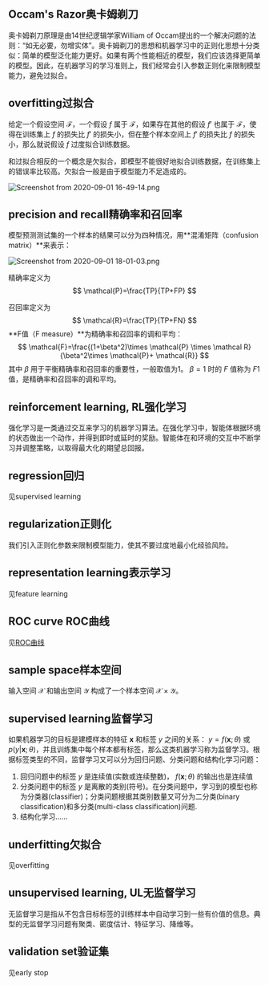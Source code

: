 ## Occam's Razor奥卡姆剃刀

奥卡姆剃刀原理是由14世纪逻辑学家William of Occam提出的一个解决问题的法则：“如无必要，勿增实体”。奥卡姆剃刀的思想和机器学习中的正则化思想十分类似：简单的模型泛化能力更好。如果有两个性能相近的模型，我们应该选择更简单的模型。因此，在机器学习的学习准则上，我们经常会引入参数正则化来限制模型能力，避免过拟合。



## overfitting过拟合

给定一个假设空间 $\mathcal{F}$，一个假设 $f$ 属于 $\mathcal{F}$，如果存在其他的假设 $f′$ 也属于 $\mathcal{F}$，使得在训练集上 $f$ 的损失比 $f′$ 的损失小，但在整个样本空间上 $f′$ 的损失比 $f$ 的损失小，那么就说假设 $f$ 过度拟合训练数据。

和过拟合相反的一个概念是欠拟合，即模型不能很好地拟合训练数据，在训练集上的错误率比较高。欠拟合一般是由于模型能力不足造成的。

![Screenshot from 2020-09-01 16-49-14.png](https://i.loli.net/2020/09/01/Lm9NMzw7JC1gRrT.png)



## precision and recall精确率和召回率

模型预测测试集的一个样本的结果可以分为四种情况，用**混淆矩阵（confusion matrix）**来表示：

![Screenshot from 2020-09-01 18-01-03.png](https://i.loli.net/2020/09/01/KjRt9NuwCUocJ71.png)

精确率定义为
$$
\mathcal{P}=\frac{TP}{TP+FP}
$$

召回率定义为
$$
\mathcal{R}=\frac{TP}{TP+FN}
$$
**F值（F measure）**为精确率和召回率的调和平均：
$$
\mathcal{F}=\frac{(1+\beta^2)\times \mathcal{P} \times \mathcal R}{\beta^2\times \mathcal{P}+ \mathcal{R}}
$$
其中 $β$ 用于平衡精确率和召回率的重要性，一般取值为1。 $β = 1$ 时的 $F$ 值称为 $F1$ 值，是精确率和召回率的调和平均。




## reinforcement learning, RL强化学习

强化学习是一类通过交互来学习的机器学习算法。在强化学习中，智能体根据环境的状态做出一个动作，并得到即时或延时的奖励。智能体在和环境的交互中不断学习并调整策略，以取得最大化的期望总回报。



## regression回归

见supervised learning



## regularization正则化

我们引入正则化参数来限制模型能力，使其不要过度地最小化经验风险。



## representation learning表示学习

见feature learning



## ROC curve ROC曲线

见[ROC曲线](https://zh.wikipedia.org/wiki/ROC%E6%9B%B2%E7%BA%BF)



## sample space样本空间

输入空间 $\mathcal{X}$ 和输出空间 $\mathcal{Y}$ 构成了一个样本空间 $\mathcal{X}\times \mathcal{Y}$。



## supervised learning监督学习

如果机器学习的目标是建模样本的特征 $\boldsymbol x$ 和标签 $y$ 之间的关系： $y=f(\boldsymbol x; θ)$ 或 $p(y|\boldsymbol x; θ)$，并且训练集中每个样本都有标签，那么这类机器学习称为监督学习。根据标签类型的不同，监督学习又可以分为回归问题、分类问题和结构化学习问题：

1. 回归问题中的标签 $y$ 是连续值(实数或连续整数)， $f(\boldsymbol x; θ)$ 的输出也是连续值
2. 分类问题中的标签 $y$ 是离散的类别(符号)。在分类问题中，学习到的模型也称为分类器(classifier)；分类问题根据其类别数量又可分为二分类(binary classification)和多分类(multi-class classification)问题.
3. 结构化学习……



## underfitting欠拟合

见overfitting



## unsupervised learning, UL无监督学习

无监督学习是指从不包含目标标签的训练样本中自动学习到一些有价值的信息。典型的无监督学习问题有聚类、密度估计、特征学习、降维等。



## validation set验证集

见early stop

